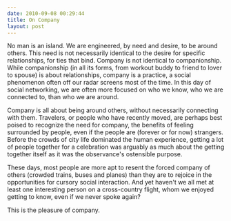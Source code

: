 ```yaml
---
date: 2010-09-08 00:29:44
title: On Company
layout: post
---
```


No man is an island. We are engineered, by need and desire, to be around others. This need is not necessarily identical to the desire for specific relationships, for ties that bind. Company is not identical to companionship. While companionship (in all its forms, from workout buddy to friend to lover to spouse) is about relationships, company is a practice, a social phenomenon often off our radar screens most of the time. In this day of social networking, we are often more focused on who we know, who we are connected to, than who we are around.

Company is all about being around others, without necessarily connecting with them. Travelers, or people who have recently moved, are perhaps best poised to recognize the need for company, the benefits of feeling surrounded by people, even if the people are (forever or for now) strangers. Before the crowds of city life dominated the human experience, getting a lot of people together for a celebration was arguably as much about the getting together itself as it was the observance's ostensible purpose.

These days, most people are more apt to resent the forced company of others (crowded trains, buses and planes) than they are to rejoice in the opportunities for cursory social interaction. And yet haven't we all met at least one interesting person on a cross-country flight, whom we enjoyed getting to know, even if we never spoke again?

This is the pleasure of company.
